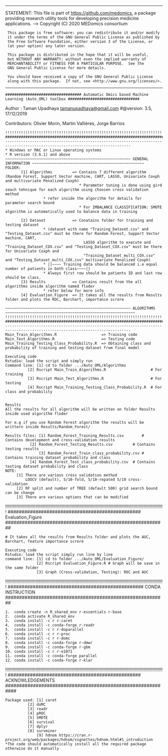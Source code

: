 --------------------------------------------------------------------------
 STATEMENT:
 This file is part of <https://github.com/medomics>, a package providing 
 research utility tools for developing precision medicine applications.
 --> Copyright (C) 2020  MEDomics consortium

     This package is free software: you can redistribute it and/or modify
     it under the terms of the GNU General Public License as published by
     the Free Software Foundation, either version 3 of the License, or
     (at your option) any later version.

     This package is distributed in the hope that it will be useful,
     but WITHOUT ANY WARRANTY; without even the implied warranty of
     MERCHANTABILITY or FITNESS FOR A PARTICULAR PURPOSE.  See the
     GNU General Public License for more details.
 
     You should have received a copy of the GNU General Public License
     along with this package.  If not, see <http://www.gnu.org/licenses/>.
--------------------------------------------------------------------------
~~~~~~~~~~~~~~~~~~~~~~~~~~~~~~~~~~~~~~~~~~~~~~~~~~~~~~~~~~~~~~~~~~~~~~~~~~~~~~~~~~~~~~~~~~~~~~~~~~~~~~~~~~~~~~~~~~~~~~~~~~~~~
################################## Automatic Omics based Machine Learning (Auto_OML) toolbox ################################
~~~~~~~~~~~~~~~~~~~~~~~~~~~~~~~~~~~~~~~~~~~~~~~~~~~~~~~~~~~~~~~~~~~~~~~~~~~~~~~~~~~~~~~~~~~~~~~~~~~~~~~~~~~~~~~~~~~~~~~~~~~~~
Author   : Taman Upadhaya <tamanupadhaya@gmail.com>
#@version: 3.5, 17/12/2019

Contributors: Olivier Morin, Martin Vallières, Jorge Barrios

~~~~~~~~~~~~~~~~~~~~~~~~~~~~~~~~~~~~~~~~~~~~~~~~~~~~~~~~  Prerequisites ~~~~~~~~~~~~~~~~~~~~~~~~~~~~~~~~~~~~~~~~~~~~~~~~~~
!!!!!!!!!!!!!!!!!!!!!!!!!!!!!!!!!!!!!!!!!!!!!!!!!!!!!!!!!!!!!!!!!!!!!!!!!!!!!!!!!!!!!!!!!!!!!!!!!!!!!!!!!!!!!!!!!!!!!!!!!!!!!!
##############################################################################################################################
------------------------------------------------------------------------------------------------------------------------------
* Windows or MAC or Linux operating systems
* R version (3.6.1) and above
~~~~~~~~~~~~~~~~~~~~~~~~~~~~~~~~~~~~~~~~~~~~~~~~~~~~~~~~ GENERAL INFORMATION ~~~~~~~~~~~~~~~~~~~~~~~~~~~~~~~~~~~~~~~~~~~~~~~~~~
FOLDER:
       [1] Algorithms         => Contains 7 different algorithm (Random Forest, Support Vector machine, CART, LASSO, Univariate Coxph and multivariate Penalized Coxph)
                                 * Parameter tuning is done using gird seach tehnique for each algorithm using choosen cross validation method
				 * refer inside the algorithm for details for parameter search bound
                                 * For IMBALANCE CLASSIFICATION: SMOTE algorithm is automatically used to balance data in training 
 
       [2] Dataset            => Conatains folder for training and testing dataset 
				 * (dataset with name "Training_Dataset.csv" and "Testing_Dataset.csv" must be there for Random Forest, Support Vector machine, CART, 
                                   LASSO algorithm to execute and "Training_Dataset_COX.csv" and "Testing_Dataset_COX.csv" must be there for Univariate Coxph and 
                                   "Training_Dataset_multi_COX.csv" and "Testing_Dataset_multi_COX.csv" multivariate Penalized Coxph)
				 * ||~~~~ Training data should be balanced i.e equal number of patients in both class~~~~||
				 * Always first row should be patients ID and last row should be class.
       [3] Results            => Contains result from the all algorithms inside algorithm named floder
				 * refer below for more info
       [4] Evaluation_Figure  => It takes all the results from Results folder and plots the ROC, Barchart, importance scrore

~~~~~~~~~~~~~~~~~~~~~~~~~~~~~~~~~~~~~~~~~~~~~~~~~~~~~~~~ ALGORITHMS ~~~~~~~~~~~~~~~~~~~~~~~~~~~~~~~~~~~~~~~~~~~~~~~~~~~~~~~~~~
!!!!!!!!!!!!!!!!!!!!!!!!!!!!!!!!!!!!!!!!!!!!!!!!!!!!!!!!!!!!!!!!!!!!!!!!!!!!!!!!!!!!!!!!!!!!!!!!!!!!!!!!!!!!!!!!!!!!!!!!!!!!!!
##############################################################################################################################
------------------------------------------------------------------------------------------------------------------------------
Main_Train_Algorithms.R                    => Training code 
Main_Test_Algorithms.R                     => Testing code  
Main_Training_Testing_Class_Probability.R  => Obtaining class and probability of training and testing dataset from final model 

Executing code
Rstudio: load the script and simply run
Command line: [1] cd to folder .../Auto_OML/Algorithms
	      [2] Rscript Main_Train_Algorithms.R                    # For training
	      [3] Rscript Main_Test_Algorithms.R                     # For testing
	      [4] Rscript Main_Training_Testing_Class_Probability.R  # For class and probability


Results
All the results for all algorithm will be written on folder Results inside used algorithm floder

For e.g if you use Random Forest algorithm the results will be writtern inside Results/Random_Forest/

Results files: [1] Random_Forest_Training_Results.csv        # Contains development and cross-validation results
	       [2] Random_Forest_Testing_Results.csv         # Contains testing results
               [3] Random_Forest_Train_class_probability.csv # Contains training dataset probability and class
	       [4] Random_Forest_Test_class_probability.csv  # Contains testing dataset probability and class
NOTE:
     [1] There are various cross validation method
         LOOCV (default), 5/10-fold, 5/10-repated 5/10 cross-validation
     [2] RF split and number of TREE (default 500) grid search bound can be change
     [3] There are various options that can be modified

~~~~~~~~~~~~~~~~~~~~~~~~~~~~~~~~~~~~~~~~~~~~~~~~~~~~~~~~~~~~~~~~~~~~~~~~~~~~~~~~~~~~~~~~~~~~~~~~~~~~~~~~~~~~~~~~~~~~~~~~~~~~~~
!!!!!!!!!!!!!!!!!!!!!!!!!!!!!!!!!!!!!!!!!!!!!!!!!!!!!!!!!!!!!!!!!!!!!!!!!!!!!!!!!!!!!!!!!!!!!!!!!!!!!!!!!!!!!!!!!!!!!!!!!!!!!!
################################################ Evaluation_Figure ##########################################################
~~~~~~~~~~~~~~~~~~~~~~~~~~~~~~~~~~~~~~~~~~~~~~~~~~~~~~~~~~~~~~~~~~~~~~~~~~~~~~~~~~~~~~~~~~~~~~~~~~~~~~~~~~~~~~~~~~~~~~~~~~~~~~
# It takes all the results from Results folder and plots the AUC, Barchart, feature importance scrore

Executing code
Rstudio: load the script simply run line by line
command line: [1] cd to folder .../Auto_OML/Evaluation_Figure/
              [2] Rscript Evaluation_Figure.R # Graph will be save in the same folder
              [3] Graph (Cross-validation, Testing): ROC and AUC 

~~~~~~~~~~~~~~~~~~~~~~~~~~~~~~~~~~~~~~~~~~~~~~~~~~~~~~~~~~~~~~~~~~~~~~~~~~~~~~~~~~~~~~~~~~~~~~~~~~~~~~~~~~~~~~~~~~~~~~~~~~~~~~
!!!!!!!!!!!!!!!!!!!!!!!!!!!!!!!!!!!!!!!!!!!!!!!!!!!!!!!!!!!!!!!!!!!!!!!!!!!!!!!!!!!!!!!!!!!!!!!!!!!!!!!!!!!!!!!!!!!!!!!!!!!!!!
################################################# CONDA INSTRUCTION ##########################################################
~~~~~~~~~~~~~~~~~~~~~~~~~~~~~~~~~~~~~~~~~~~~~~~~~~~~~~~~~~~~~~~~~~~~~~~~~~~~~~~~~~~~~~~~~~~~~~~~~~~~~~~~~~~~~~~~~~~~~~~~~~~~~~
1.  conda create -n R_shared_env r-essentials r-base
2.  conda activate R_shared_env
3.  conda install -c r r-caret
4.  conda install -c conda-forge r-readr 
5.  conda install -c r r-doparallel 
6.  conda install -c r r-proc 
7.  conda install -c r r-domc 
8.  conda install -c conda-forge r-dmwr 
9.  conda install -c conda-forge r-gbm 
10. conda install -c r r-e1071
11. conda install -c conda-forge parallel
12. conda install -c conda-forge r-klar 
~~~~~~~~~~~~~~~~~~~~~~~~~~~~~~~~~~~~~~~~~~~~~~~~~~~~~~~~~~~~~~~~~~~~~~~~~~~~~~~~~~~~~~~~~~~~~~~~~~~~~~~~~~~~~~~~~~~~~~~~~~~~~~
!!!!!!!!!!!!!!!!!!!!!!!!!!!!!!!!!!!!!!!!!!!!!!!!!!!!!!!!!!!!!!!!!!!!!!!!!!!!!!!!!!!!!!!!!!!!!!!!!!!!!!!!!!!!!!!!!!!!!!!!!!!!!!
################################################ ACKNOWLEDGEMENTS ############################################################
~~~~~~~~~~~~~~~~~~~~~~~~~~~~~~~~~~~~~~~~~~~~~~~~~~~~~~~~~~~~~~~~~~~~~~~~~~~~~~~~~~~~~~~~~~~~~~~~~~~~~~~~~~~~~~~~~~~~~~~~~~~~~~
Package used: [1] caret
	      [2] doMC
	      [3] readr
	      [4] pROC
	      [5] SMOTE
	      [6] survival
	      [7] dplyr
	      [8] survminer
              [9] hdnom https://cran.r-project.org/web/packages/hdnom/vignettes/hdnom.html#1_introduction
*The code should automatically install all the required package otherwise do it manually

